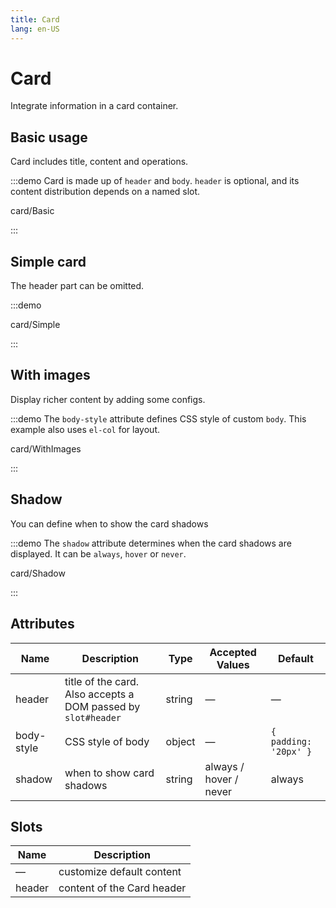 ```yaml
---
title: Card
lang: en-US
---
```


# Card

Integrate information in a card container.

## Basic usage

Card includes title, content and operations.

:::demo Card is made up of `header` and `body`. `header` is optional, and its content distribution depends on a named slot.

card/Basic

:::

## Simple card

The header part can be omitted.

:::demo

card/Simple

:::

## With images

Display richer content by adding some configs.

:::demo The `body-style` attribute defines CSS style of custom `body`. This example also uses `el-col` for layout.

card/WithImages

:::

## Shadow

You can define when to show the card shadows

:::demo The `shadow` attribute determines when the card shadows are displayed. It can be `always`, `hover` or `never`.

card/Shadow

:::

## Attributes

| Name       | Description                                                   | Type   | Accepted Values        | Default               |
| ---------- | ------------------------------------------------------------- | ------ | ---------------------- | --------------------- |
| header     | title of the card. Also accepts a DOM passed by `slot#header` | string | —                      | —                     |
| body-style | CSS style of body                                             | object | —                      | `{ padding: '20px' }` |
| shadow     | when to show card shadows                                     | string | always / hover / never | always                |

## Slots

| Name   | Description                |
| ------ | -------------------------- |
| —      | customize default content  |
| header | content of the Card header |
